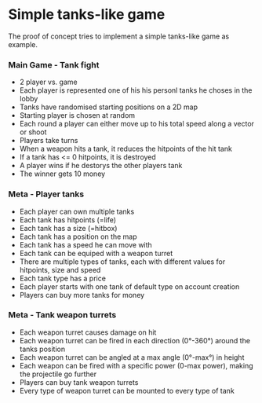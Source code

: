 # Simple tanks-like game

The proof of concept tries to implement a simple tanks-like game as example.

### Main Game - Tank fight
- 2 player vs. game
- Each player is represented one of his his personl tanks he choses in the lobby
- Tanks have randomised starting positions on a 2D map
- Starting player is chosen at random
- Each round a player can either move up to his total speed along a vector or shoot
- Players take turns
- When a weapon hits a tank, it reduces the hitpoints of the hit tank
- If a tank has <= 0 hitpoints, it is destroyed
- A player wins if he destorys the other players tank
- The winner gets 10 money

### Meta - Player tanks
- Each player can own multiple tanks
- Each tank has hitpoints (=life)
- Each tank has a size (=hitbox)
- Each tank has a position on the map
- Each tank has a speed he can move with
- Each tank can be equiped with a weapon turret
- There are multiple types of tanks, each with different values for hitpoints, size and speed
- Each tank type has a price
- Each player starts with one tank of default type on account creation
- Players can buy more tanks for money

### Meta - Tank weapon turrets
- Each weapon turret causes damage on hit
- Each weapon turret can be fired in each direction (0°-360°) around the tanks position
- Each weapon turret can be angled at a max angle (0°-max°) in height
- Each weapon can be fired with a specific power (0-max power), making the projectile go further
- Players can buy tank weapon turrets
- Every type of weapon turret can be mounted to every type of tank